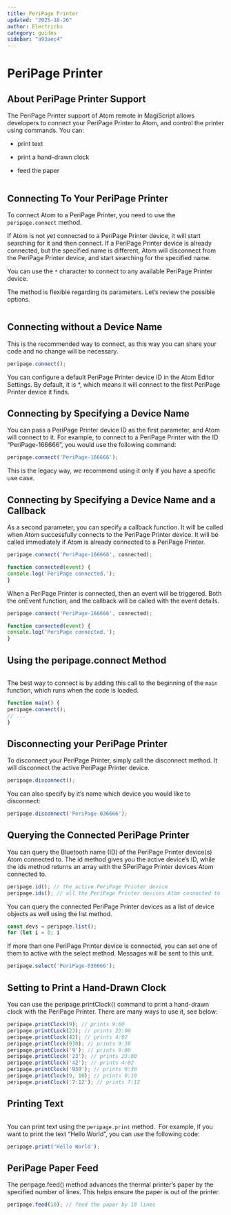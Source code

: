 ```yaml
---
title: PeriPage Printer
updated: "2025-10-26"
author: Electricks
category: guides
sidebar: "a93aec4"
---
```


# PeriPage Printer

## About PeriPage Printer Support

The PeriPage Printer support of Atom remote in MagiScript allows developers to connect your PeriPage Printer to Atom, and control the printer using commands. You can:

- print text

- print a hand-drawn clock

- feed the paper

```javascript

```

## Connecting To Your PeriPage Printer

To connect Atom to a PeriPage Printer, you need to use the `peripage.connect` method.

If Atom is not yet connected to a PeriPage Printer device, it will start searching for it and then connect. If a PeriPage Printer device is already connected, but the specified name is different, Atom will disconnect from the PeriPage Printer device, and start searching for the specified name.

You can use the `*` character to connect to any available PeriPage Printer device.

The method is flexible regarding its parameters. Let’s review the possible options.

```javascript

```

## Connecting without a Device Name

This is the recommended way to connect, as this way you can share your code and no change will be necessary.

```javascript
peripage.connect();
```

You can configure a default PeriPage Printer device ID in the Atom Editor Settings. By default, it is *, which means it will connect to the first PeriPage Printer device it finds.

## Connecting by Specifying a Device Name

You can pass a PeriPage Printer device ID as the first parameter, and Atom will connect to it. For example, to connect to a PeriPage Printer with the ID “PeriPage-166666”, you would use the following command:

```javascript
peripage.connect('PeriPage-166666');
```

This is the legacy way, we recommend using it only if you have a specific use case.

## Connecting by Specifying a Device Name and a Callback

As a second parameter, you can specify a callback function. It will be called when Atom successfully connects to the PeriPage Printer device. It will be called immediately if Atom is already connected to a PeriPage Printer.

```javascript
peripage.connect('PeriPage-166666', connected);

function connected(event) {
console.log('PeriPage connected.');
}
```

When a PeriPage Printer is connected, then an event will be triggered. Both the onEvent function, and the callback will be called with the event details.

```javascript
peripage.connect('PeriPage-166666', connected);

function connected(event) {
console.log('PeriPage connected.');
}
```

## Using the peripage.connect Method

```javascript

```

The best way to connect is by adding this call to the beginning of the `main` function, which runs when the code is loaded.

```javascript
function main() {
peripage.connect();
// ...
}
```

## Disconnecting your PeriPage Printer

To disconnect your PeriPage Printer, simply call the disconnect method. It will disconnect the active PeriPage Printer device.

```javascript
peripage.disconnect();
```

You can also specify by it’s name which device you would like to disconnect:

```javascript
peripage.disconnect('PeriPage-036666');
```

## Querying the Connected PeriPage Printer

You can query the Bluetooth name (ID) of the PeriPage Printer device(s) Atom connected to. The id method gives you the active device’s ID, while the ids method returns an array with the SPeriPage Printer devices Atom connected to.

```javascript
peripage.id(); // the active PeriPage Printer device
peripage.ids(); // all the PeriPage Printer devices Atom connected to
```

You can query the connected PeriPage Printer devices as a list of device objects as well using the list method.

```javascript
const devs = peripage.list();
for (let i = 0; i
```

If more than one PeriPage Printer device is connected, you can set one of them to active with the select method. Messages will be sent to this unit.

```javascript
peripage.select('PeriPage-036666');
```

## Setting to Print a Hand-Drawn Clock

You can use the peripage.printClock() command to print a hand-drawn clock with the PeriPage Printer. There are many ways to use it, see below:

```javascript
peripage.printClock(9); // prints 9:00
peripage.printCLock(23); // prints 23:00
peripage.printClock(42); // prints 4:02
peripage.printClock(930); // prints 9:30
peripage.printClock('9'); // prints 9:00
peripage.printClock('23'); // prints 23:00
peripage.printClock('42'); // prints 4:02
peripage.printClock('930'); // prints 9:30
peripage.printClock(9, 10); // prints 9:10
peripage.printClock('7:12'); // prints 7:12
```

## Printing Text

```javascript

```

You can print text using the `peripage.print` method. 
For example, if you want to print the text “Hello World”, you can use the following code:

```javascript
peripage.print('Hello World');
```

## PeriPage Paper Feed

The peripage.feed() method advances the thermal printer’s paper by the specified number of lines. This helps ensure the paper is out of the printer.

```javascript
peripage.feed(10); // feed the paper by 10 lines
```